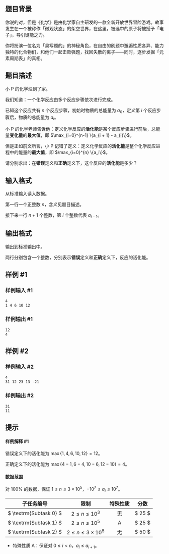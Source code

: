 ## 题目背景


你说的对，但是《化学》是由化学家自主研发的一款全新开放世界冒险游戏。故事发生在一个被称作「微观状态」的架空世界，在这里，被选中的原子将被授予「电子」，导引键能之力。

你将扮演一位名为「臭写题的」的神秘角色，在自由的刷题中邂逅性质各异、能力独特的化合物们，和他们一起击败强题，找回失散的离子——同时，逐步发掘「元素周期表」的真相。

## 题目描述

小 P 的化学烂到了家。

我们知道：一个化学反应由多个反应步骤依次进行完成。

已知这个反应共有 $n$ 个反应步骤，初始时物质的总能量为 $a_0$，定义第 $i$ 个反应步骤后，物质的总能量为 $a_i$。

小 P 的化学老师告诉他：定义化学反应的**活化能**是某个反应步骤进行前后，总能量**变化量**的**最大值**，即 $\max_{i=0}^{n-1} \{a_{i + 1} - a_{i}\}$。

但是正如前文所言，小 P 记错了定义：定义化学反应的**活化能**是整个化学反应进程中的能量的**最大值**，即 $\max_{i=0}^{n} \{a_i\}$。

请分别求出：在**错误**定义和**正确**定义下，这个反应的**活化能**是多少？

## 输入格式

从标准输入读入数据。

第一行一个正整数 $n$，含义见题目描述。

接下来一行 $n + 1$ 个整数，第 $i$ 个整数代表 $a_{i - 1}$。

## 输出格式

输出到标准输出中。

两行分别包含一个整数，分别表示**错误**定义和**正确**定义下，反应的活化能。

## 样例 #1

### 样例输入 #1

```
4
1 4 6 10 12
```

### 样例输出 #1

```
12
4
```

## 样例 #2

### 样例输入 #2

```
4
31 12 23 13 -21
```

### 样例输出 #2

```
31
11
```

## 提示

#### 样例解释 #1

错误定义下的活化能为 $\max\{1, 4, 6, 10, 12\} = 12$。

正确定义下的活化能为 $\max\{4-1, 6-4, 10-6, 12-10\} = 4$。

#### 数据范围

对 $100\%$ 的数据，保证 $1 \le n \le 3 \times {10}^5$，$-{10}^7 \le a_i \le {10}^7$。

| 子任务编号 | 限制 | 特殊性质 | 分数 |
|:---:|:---:|:---:|:---:|
| $ \textrm{Subtask 0} $ | $2 \le n \le 10^3$ | 无 | $ 25 $ |
| $ \textrm{Subtask 1} $ | $2 \le n \le 10^5$ | A | $ 25 $ |
| $ \textrm{Subtask 2} $ | $2 \le n \le 3 \times 10^5$ | 无 | $ 50 $ |

- 特殊性质 A：保证对 $0 \le i < n$，$a_i \le a_{i+1}$。

